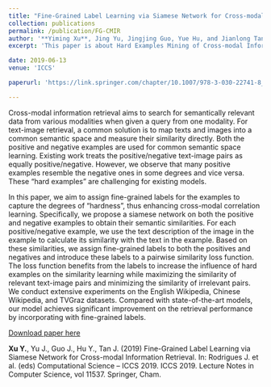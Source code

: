 ```yaml
---
title: "Fine-Grained Label Learning via Siamese Network for Cross-modal Information Retrieval"
collection: publications
permalink: /publication/FG-CMIR
author: '**Yiming Xu**, Jing Yu, Jingjing Guo, Yue Hu, and Jianlong Tan.'
excerpt: 'This paper is about Hard Examples Mining of Cross-modal Information Retrieval. Accepted for oral presentation'

date: 2019-06-13
venue: 'ICCS'

paperurl: 'https://link.springer.com/chapter/10.1007/978-3-030-22741-8_22'

---
```

Cross-modal information retrieval aims to search for semantically relevant data from various modalities when given a query from
one modality. For text-image retrieval, a common solution is to map texts and images into a common semantic space and measure 
their similarity directly. Both the positive and negative examples are used for common semantic space learning. Existing work 
treats the positive/negative text-image pairs as equally positive/negative. However, we observe that many positive examples 
resemble the negative ones in some degrees and vice versa. These “hard examples” are challenging for existing models. 

In this paper, we aim to assign fine-grained labels for the examples to capture the degrees of “hardness”, thus enhancing 
cross-modal correlation learning. Specifically, we propose a siamese network on both the positive and negative examples to 
obtain their semantic similarities. For each positive/negative example, we use the text description of the image in the example
to calculate its similarity with the text in the example. Based on these similarities, we assign fine-grained labels to both 
the positives and negatives and introduce these labels to a pairwise similarity loss function. The loss function benefits from 
the labels to increase the influence of hard examples on the similarity learning while maximizing the similarity of relevant 
text-image pairs and minimizing the similarity of irrelevant pairs. We conduct extensive experiments on the English Wikipedia, 
Chinese Wikipedia, and TVGraz datasets. Compared with state-of-the-art models, our model achieves significant improvement on 
the retrieval performance by incorporating with fine-grained labels.

[Download paper here](https://link.springer.com/chapter/10.1007/978-3-030-22741-8_22)

**Xu Y.**, Yu J., Guo J., Hu Y., Tan J. (2019) Fine-Grained Label Learning via Siamese Network for Cross-modal Information 
Retrieval. In: Rodrigues J. et al. (eds) Computational Science – ICCS 2019. ICCS 2019. Lecture Notes in Computer Science, 
vol 11537. Springer, Cham.
 

